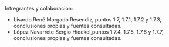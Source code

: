 Intregrantes y colaboracion:
 - Lisardo René Morgado Resendiz, puntos 1.7, 1.7.1, 1.7.2 y 1.7.3, conclusiones propias y fuentes consultadas.
 - López Navarrete Sergio Hidekel,puntos 1.7.4, 1.7.5, 1.7.6 y 1.7.7, conclusiones propias y fuentes consultadas.
